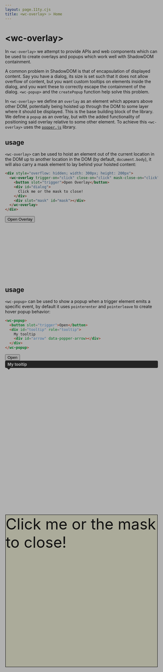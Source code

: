 ```yaml
---
layout: page.11ty.cjs
title: <wc-overlay> ⌲ Home
---
```


# &lt;wc-overlay>

In `<wc-overlay>` we attempt to provide APIs and web components which can be used to create overlays and popups which work well with ShadowDOM containment.

A common problem in ShadowDOM is that of encapsulation of displayed content. Say you have a dialog, its size is set such that it does not allow overflow of content, but you want custom tooltips on elements inside the dialog, and you want these to correctly escape the containment of the dialog. `<wc-popup>` and the `createPopup` function help solve this problem.

In `<wc-overlay>` we define an `overlay` as an element which appears above other DOM, potentially being hoisted up through the DOM to some layer where it should be displayed. This is the base building block of the library. We define a `popup` as an overlay, but with the added functionality of positioning said overlay relative to some other element. To achieve this `<wc-overlay>` uses the [`popper.js`](https://popper.js.org/) library.

## <wc-overlay> usage

<style>
  #dialog {
    position: absolute;
    top: 50%;
    left: 50%;
    transform: translate(-50%, -50%);
    width: 500px;
    height: 500px;
    font-size: 50px;
    background-color: beige;
    border: 1px solid black;
  }

  #mask {
    position: fixed;
    top: 0;
    left: 0;
    right: 0;
    bottom: 0;
    background: rgba(0, 0, 0, 0.3);
  }
</style>

<section class="columns">
  <div>
  
`<wc-overlay>` can be used to hoist an element out of the current location in the DOM up to another location in the DOM (by default, `document.body`), it will also carry a mask element to lay behind your hoisted content:

```html
<div style="overflow: hidden; width: 300px; height: 200px">
  <wc-overlay trigger-on="click" close-on="click" mask-close-on="click">
    <button slot="trigger">Open Overlay</button>
    <div id="dialog">
      Click me or the mask to close!
    </div>
    <div slot="mask" id="mask"></div>
  </wc-overlay>
</div>
```

  </div>
  <div>

  <div style="overflow: hidden; width: 300px; height: 200px">
    <wc-overlay trigger-on="click" close-on="click">
      <button slot="trigger">Open Overlay</button>
      <div id="dialog">
        Click me or the mask to close!
      </div>
      <div slot="mask" id="mask"></div>
    </wc-overlay>
  </div>

  </div>
</section>

## <wc-popup> usage

<section class="columns">
  <div>

`<wc-popup>` can be used to show a popup when a trigger element emits a specific event, by default it uses `pointerenter` and `pointerleave` to create hover popup behavior:

```html
<wc-popup>
  <button slot="trigger">Open</button>
  <div id="tooltip" role="tooltip">
    My tooltip
    <div id="arrow" data-popper-arrow></div>
  </div>
</wc-popup>
```

  </div>
  <div>

<wc-popup>
  <button slot="trigger">Open</button>
  <div id="tooltip" role="tooltip">
      My tooltip
      <div id="arrow" data-popper-arrow></div>
    </div>
</wc-popup>

  </div>
</section>

<style>
  #tooltip {
    background: #333;
    color: white;
    font-weight: bold;
    padding: 4px 8px;
    font-size: 13px;
    border-radius: 4px;
  }

  #arrow,
  #arrow::before {
    position: absolute;
    width: 8px;
    height: 8px;
    z-index: -1;
  }

  #arrow::before {
    content: '';
    transform: rotate(45deg);
    background: #333;
  }

  #tooltip[placement^='top'] > #arrow {
    bottom: -4px;
  }

  #tooltip[placement^='bottom'] > #arrow {
    top: -4px;
  }

  #tooltip[placement^='left'] > #arrow {
    right: -4px;
  }

  #tooltip[placement^='right'] > #arrow {
    left: -4px;
  }
</style>
